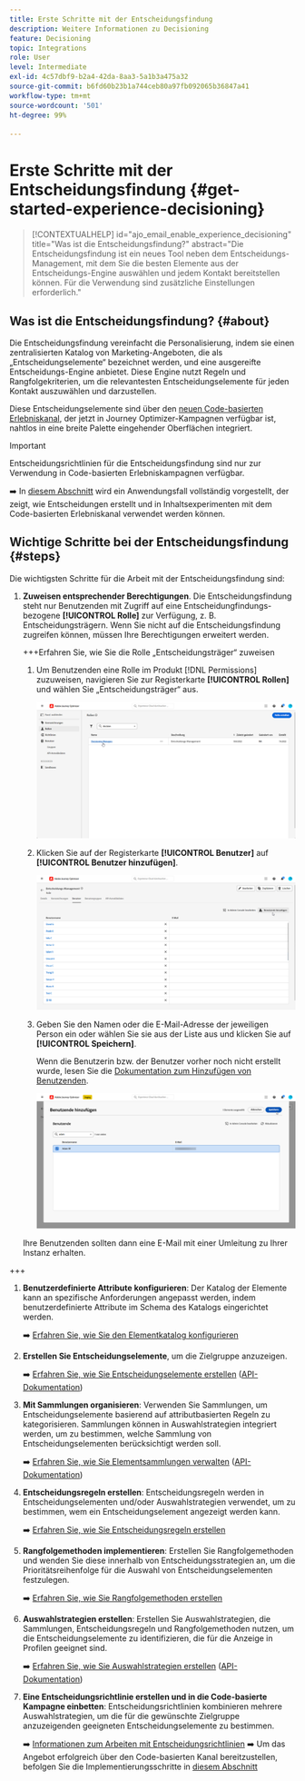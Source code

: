 ```yaml
---
title: Erste Schritte mit der Entscheidungsfindung
description: Weitere Informationen zu Decisioning
feature: Decisioning
topic: Integrations
role: User
level: Intermediate
exl-id: 4c57dbf9-b2a4-42da-8aa3-5a1b3a475a32
source-git-commit: b6fd60b23b1a744ceb80a97fb092065b36847a41
workflow-type: tm+mt
source-wordcount: '501'
ht-degree: 99%

---
```


# Erste Schritte mit der Entscheidungsfindung {#get-started-experience-decisioning}

>[!CONTEXTUALHELP]
>id="ajo_email_enable_experience_decisioning"
>title="Was ist die Entscheidungsfindung?"
>abstract="Die Entscheidungsfindung ist ein neues Tool neben dem Entscheidungs-Management, mit dem Sie die besten Elemente aus der Entscheidungs-Engine auswählen und jedem Kontakt bereitstellen können. Für die Verwendung sind zusätzliche Einstellungen erforderlich."

## Was ist die Entscheidungsfindung? {#about}

Die Entscheidungsfindung vereinfacht die Personalisierung, indem sie einen zentralisierten Katalog von Marketing-Angeboten, die als „Entscheidungselemente“ bezeichnet werden, und eine ausgereifte Entscheidungs-Engine anbietet. Diese Engine nutzt Regeln und Rangfolgekriterien, um die relevantesten Entscheidungselemente für jeden Kontakt auszuwählen und darzustellen.

Diese Entscheidungselemente sind über den [neuen Code-basierten Erlebniskanal](https://experienceleague.adobe.com/de/docs/journey-optimizer/using/code-based-experience/get-started-code-based), der jetzt in Journey Optimizer-Kampagnen verfügbar ist, nahtlos in eine breite Palette eingehender Oberflächen integriert.

>[!IMPORTANT]
>
>Entscheidungsrichtlinien für die Entscheidungsfindung sind nur zur Verwendung in Code-basierten Erlebniskampagnen verfügbar.

➡️ In [diesem Abschnitt](experience-decisioning-uc.md) wird ein Anwendungsfall vollständig vorgestellt, der zeigt, wie Entscheidungen erstellt und in Inhaltsexperimenten mit dem Code-basierten Erlebniskanal verwendet werden können.

## Wichtige Schritte bei der Entscheidungsfindung {#steps}

Die wichtigsten Schritte für die Arbeit mit der Entscheidungsfindung sind:

1. **Zuweisen entsprechender Berechtigungen**. Die Entscheidungsfindung steht nur Benutzenden mit Zugriff auf eine Entscheidungfindungs-bezogene **[!UICONTROL Rolle]** zur Verfügung, z. B. Entscheidungsträgern. Wenn Sie nicht auf die Entscheidungsfindung zugreifen können, müssen Ihre Berechtigungen erweitert werden.

   +++Erfahren Sie, wie Sie die Rolle „Entscheidungsträger“ zuweisen

   1. Um Benutzenden eine Rolle im Produkt [!DNL Permissions] zuzuweisen, navigieren Sie zur Registerkarte **[!UICONTROL Rollen]** und wählen Sie „Entscheidungsträger“ aus.

      ![](assets/decision_permission_1.png)

   1. Klicken Sie auf der Registerkarte **[!UICONTROL Benutzer]** auf **[!UICONTROL Benutzer hinzufügen]**.

      ![](assets/decision_permission_2.png)

   1. Geben Sie den Namen oder die E-Mail-Adresse der jeweiligen Person ein oder wählen Sie sie aus der Liste aus und klicken Sie auf **[!UICONTROL Speichern]**.

      Wenn die Benutzerin bzw. der Benutzer vorher noch nicht erstellt wurde, lesen Sie die [Dokumentation zum Hinzufügen von Benutzenden](https://experienceleague.adobe.com/de/docs/experience-platform/access-control/ui/users).

      ![](assets/decision_permission_3.png)

   Ihre Benutzenden sollten dann eine E-Mail mit einer Umleitung zu Ihrer Instanz erhalten.

+++

1. **Benutzerdefinierte Attribute konfigurieren**: Der Katalog der Elemente kann an spezifische Anforderungen angepasst werden, indem benutzerdefinierte Attribute im Schema des Katalogs eingerichtet werden.

   ➡️ [Erfahren Sie, wie Sie den Elementkatalog konfigurieren](catalogs.md)

1. **Erstellen Sie Entscheidungselemente**, um die Zielgruppe anzuzeigen.

   ➡️ [Erfahren Sie, wie Sie Entscheidungselemente erstellen](items.md) ([API-Dokumentation](api-reference/decisions-items/create.md))

1. **Mit Sammlungen organisieren**: Verwenden Sie Sammlungen, um Entscheidungselemente basierend auf attributbasierten Regeln zu kategorisieren. Sammlungen können in Auswahlstrategien integriert werden, um zu bestimmen, welche Sammlung von Entscheidungselementen berücksichtigt werden soll.

   ➡️ [Erfahren Sie, wie Sie Elementsammlungen verwalten](collections.md) ([API-Dokumentation](api-reference/items-collections/create.md))

1. **Entscheidungsregeln erstellen**: Entscheidungsregeln werden in Entscheidungselementen und/oder Auswahlstrategien verwendet, um zu bestimmen, wem ein Entscheidungselement angezeigt werden kann.

   ➡️ [Erfahren Sie, wie Sie Entscheidungsregeln erstellen](rules.md)

1. **Rangfolgemethoden implementieren**: Erstellen Sie Rangfolgemethoden und wenden Sie diese innerhalb von Entscheidungsstrategien an, um die Prioritätsreihenfolge für die Auswahl von Entscheidungselementen festzulegen.

   ➡️ [Erfahren Sie, wie Sie Rangfolgemethoden erstellen](ranking.md)

1. **Auswahlstrategien erstellen**: Erstellen Sie Auswahlstrategien, die Sammlungen, Entscheidungsregeln und Rangfolgemethoden nutzen, um die Entscheidungselemente zu identifizieren, die für die Anzeige in Profilen geeignet sind.

   ➡️ [Erfahren Sie, wie Sie Auswahlstrategien erstellen](selection-strategies.md) ([API-Dokumentation](api-reference/selection-strategies/create.md))

1. **Eine Entscheidungsrichtlinie erstellen und in die Code-basierte Kampagne einbetten**: Entscheidungsrichtlinien kombinieren mehrere Auswahlstrategien, um die für die gewünschte Zielgruppe anzuzeigenden geeigneten Entscheidungselemente zu bestimmen.

   ➡️ [Informationen zum Arbeiten mit Entscheidungsrichtlinien](create-decision.md)
➡️ Um das Angebot erfolgreich über den Code-basierten Kanal bereitzustellen, befolgen Sie die Implementierungsschritte in [diesem Abschnitt](../code-based/code-based-implementation-samples.md)
